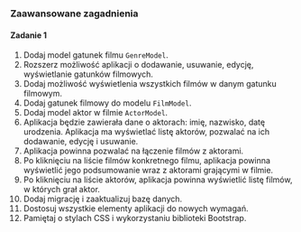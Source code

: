 ### Zaawansowane zagadnienia

#### Zadanie 1

1. Dodaj model gatunek filmu `GenreModel`. 
1. Rozszerz możliwość aplikacji o dodawanie, usuwanie, edycję, wyświetlanie gatunków filmowych.
1. Dodaj możliwość wyświetlenia wszystkich filmów w danym gatunku filmowym.
1. Dodaj gatunek filmowy do modelu `FilmModel`.
1. Dodaj model aktor w filmie `ActorModel`.  
1. Aplikacja będzie zawierała dane o aktorach: imię, nazwisko, datę urodzenia. Aplikacja ma wyświetlać listę aktorów, pozwalać na ich dodawanie, edycję i usuwanie.
1. Aplikacja powinna pozwalać na łączenie filmów z aktorami.
1. Po kliknięciu na liście filmów konkretnego filmu, aplikacja powinna wyświetlić jego podsumowanie wraz z aktorami grającymi w filmie.
1. Po kliknięciu na liście aktorów, aplikacja powinna wyświetlić listę filmów, w których grał aktor.
1. Dodaj migrację i zaaktualizuj bazę danych.
1. Dostosuj wszystkie elementy aplikacji do nowych wymagań.
1. Pamiętaj o stylach CSS i wykorzystaniu biblioteki Bootstrap.

